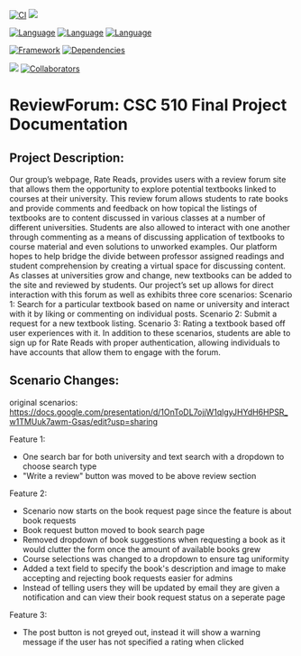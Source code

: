 [![CI](https://github.ncsu.edu/csc510-spring2023/CSC-510-Project/actions/workflows/testing.yml/badge.svg)](https://github.ncsu.edu/csc510-spring2023/CSC-510-Project/actions/workflows/testing.yml)
![](https://img.shields.io/badge/Coverage-66%25-5A7302.svg?style=flat&logoColor=white&color=green&prefix=$coverage$)

[![Language](https://img.shields.io/badge/language-HTML-orange.svg)](https://html.spec.whatwg.org/)
[![Language](https://img.shields.io/badge/language-TypeScript-blue.svg)](https://www.typescriptlang.org/)
[![Language](https://img.shields.io/badge/language-CSS-purple.svg)](https://www.w3.org/TR/CSS/#css)

[![Framework](https://img.shields.io/badge/framework-Angular-red.svg)](https://angular.io/)
[![Dependencies](https://img.shields.io/badge/dependencies-Firebase-yellow.svg)](https://firebase.google.com/)

![](https://img.shields.io/static/v1?label=Group&message=7&color=<blue>)
[![Collaborators](https://img.shields.io/badge/Collaborators-4-orange.svg?style=flat)](https://github.ncsu.edu/csc510-spring2023/CSC-510-Project/graphs/contributors)
# ReviewForum: CSC 510 Final Project Documentation

## Project Description:

Our group’s webpage, Rate Reads, provides users with a review forum site that allows them the opportunity to explore potential textbooks linked to courses at their university. This review forum allows students to rate books and provide comments and feedback on how topical the listings of textbooks are to content discussed in various classes at a number of different universities. Students are also allowed to interact with one another through commenting as a means of discussing application of textbooks to course material and even solutions to unworked examples. Our platform hopes to help bridge the divide between professor assigned readings and student comprehension by creating a virtual space for discussing content. As classes at universities grow and change, new textbooks can be added to the site and reviewed by students. Our project’s set up allows for direct interaction with this forum as well as exhibits three core scenarios: 
Scenario 1: Search for a particular textbook based on name or university and interact with it by liking or commenting on individual posts. 
Scenario 2: Submit a request for a new textbook listing. 
Scenario 3: Rating a textbook based off user experiences with it. 
In addition to these scenarios, students are able to sign up for Rate Reads with proper authentication, allowing individuals to have accounts that allow them to engage with the forum. 

## Scenario Changes:

original scenarios: https://docs.google.com/presentation/d/1OnToDL7ojjW1qlgyJHYdH6HPSR_w1TMUuk7awm-Gsas/edit?usp=sharing

Feature 1:
* One search bar for both university and text search with a dropdown to choose search type
* "Write a review" button was moved to be above review section

Feature 2:
* Scenario now starts on the book request page since the feature is about book requests
* Book request button moved to book search page
* Removed dropdown of book suggestions when requesting a book as it would clutter the form once the amount of available books grew
* Course selections was changed to a dropdown to ensure tag uniformity
* Added a text field to specify the book's description and image to make accepting and rejecting book requests easier for admins
* Instead of telling users they will be updated by email they are given a notification and can view their book request status on a seperate page

Feature 3:
* The post button is not greyed out, instead it will show a warning message if the user has not specified a rating when clicked